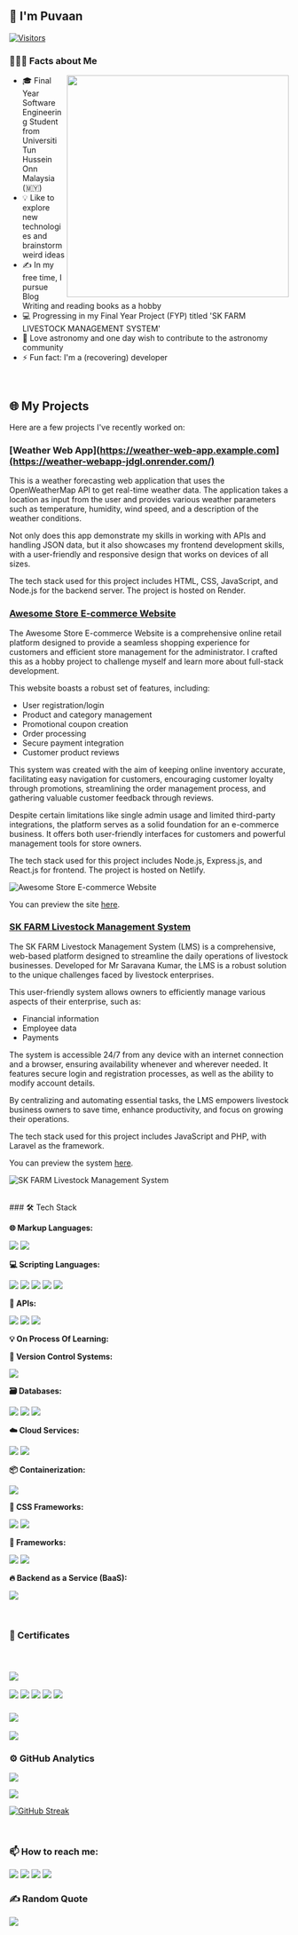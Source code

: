 ## 👋 I'm Puvaan

[![Visitors](https://api.visitorbadge.io/api/visitors?path=https%3A%2F%2Fgithub.com%2Fpuvaanraaj&label=Total%20profile%20visits&countColor=%23263759)](https://visitorbadge.io/status?path=https%3A%2F%2Fgithub.com%2Fpuvaanraaj)

### 👨🏻‍💻 Facts about Me

<img align="right" src="https://raw.githubusercontent.com/punitkmryh/punitkmryh/master/Developer.gif"  width="400">

- 🎓 Final Year Software Engineering Student from Universiti Tun Hussein Onn Malaysia (🇲🇾)
- 💡 Like to explore new technologies and brainstorm weird ideas
- ✍️ In my free time, I pursue Blog Writing and reading books as a hobby
- 💻 Progressing in my Final Year Project (FYP) titled 'SK FARM LIVESTOCK MANAGEMENT SYSTEM'
- 🌌 Love astronomy and one day wish to contribute to the astronomy community
- ⚡ Fun fact: I'm a (recovering) developer

<br />

## 🌐 My Projects

Here are a few projects I've recently worked on:
### [Weather Web App](https://weather-web-app.example.com](https://weather-webapp-jdgl.onrender.com/)

This is a weather forecasting web application that uses the OpenWeatherMap API to get real-time weather data. The application takes a location as input from the user and provides various weather parameters such as temperature, humidity, wind speed, and a description of the weather conditions.

Not only does this app demonstrate my skills in working with APIs and handling JSON data, but it also showcases my frontend development skills, with a user-friendly and responsive design that works on devices of all sizes.

The tech stack used for this project includes HTML, CSS, JavaScript, and Node.js for the backend server. The project is hosted on Render.

### [Awesome Store E-commerce Website](https://awesomestore-ecommerce.netlify.app/)

The Awesome Store E-commerce Website is a comprehensive online retail platform designed to provide a seamless shopping experience for customers and efficient store management for the administrator. I crafted this as a hobby project to challenge myself and learn more about full-stack development.

This website boasts a robust set of features, including:

- User registration/login
- Product and category management
- Promotional coupon creation
- Order processing
- Secure payment integration
- Customer product reviews

This system was created with the aim of keeping online inventory accurate, facilitating easy navigation for customers, encouraging customer loyalty through promotions, streamlining the order management process, and gathering valuable customer feedback through reviews.

Despite certain limitations like single admin usage and limited third-party integrations, the platform serves as a solid foundation for an e-commerce business. It offers both user-friendly interfaces for customers and powerful management tools for store owners.

The tech stack used for this project includes Node.js, Express.js, and React.js for frontend. The project is hosted on Netlify.

![Awesome Store E-commerce Website](./images/portfolio/MERNstack.png)

You can preview the site [here](https://awesomestore-ecommerce.netlify.app/).

### [SK FARM Livestock Management System](https://skfarm.online)

The SK FARM Livestock Management System (LMS) is a comprehensive, web-based platform designed to streamline the daily operations of livestock businesses. Developed for Mr Saravana Kumar, the LMS is a robust solution to the unique challenges faced by livestock enterprises.

This user-friendly system allows owners to efficiently manage various aspects of their enterprise, such as:

- Financial information
- Employee data
- Payments

The system is accessible 24/7 from any device with an internet connection and a browser, ensuring availability whenever and wherever needed. It features secure login and registration processes, as well as the ability to modify account details.

By centralizing and automating essential tasks, the LMS empowers livestock business owners to save time, enhance productivity, and focus on growing their operations.

The tech stack used for this project includes JavaScript and PHP, with Laravel as the framework. 

You can preview the system [here](https://skfarm.online).

![SK FARM Livestock Management System](./images/portfolio/SKFARMADMINDASHBOARD.png)

<br />
### 🛠 Tech Stack

**🌐 Markup Languages:**
<p>
<img src="https://img.shields.io/badge/HTML5-E34F26?style=for-the-badge&logo=html5&logoColor=white">
<img src="https://img.shields.io/badge/CSS3-1572B6?style=for-the-badge&logo=css3&logoColor=white">
</p>

**💻 Scripting Languages:**
<p>
<img src="https://img.shields.io/badge/JavaScript-323330?style=for-the-badge&logo=javascript&logoColor=F7DF1E">
<img src="https://img.shields.io/badge/Python-3776AB?style=for-the-badge&logo=python&logoColor=white">
<img src="https://img.shields.io/badge/Node.js-43853D?style=for-the-badge&logo=node-dot-js&logoColor=white">
<img src="https://img.shields.io/badge/React-20232A?style=for-the-badge&logo=react&logoColor=61DAFB">
<img src="https://img.shields.io/badge/PHP-777BB4?style=for-the-badge&logo=php&logoColor=white">
</p>

**📡 APIs:**
<p>
<img src="https://img.shields.io/badge/Google%20Maps-4285F4?style=for-the-badge&logo=Google%20Maps&logoColor=white">
<img src="https://img.shields.io/badge/Google%20Analytics-E37400?style=for-the-badge&logo=Google%20Analytics&logoColor=white">
<img src="https://img.shields.io/badge/Google%20Search%20Console-458CF5?style=for-the-badge&logo=Google&logoColor=white">
</p>

**💡 On Process Of Learning:**
<p>
<!-- Add your learning process here with similar format -->
</p>

**🔧 Version Control Systems:**
<p>
<img src="https://img.shields.io/badge/Git-F05032?style=for-the-badge&logo=git&logoColor=white">
</p>

**🗃️ Databases:**
<p>
<img src="https://img.shields.io/badge/MySQL-00000F?style=for-the-badge&logo=mysql&logoColor=white">
<img src="https://img.shields.io/badge/MongoDB-4EA94B?style=for-the-badge&logo=mongodb&logoColor=white">
<img src="https://img.shields.io/badge/PostgreSQL-316192?style=for-the-badge&logo=postgresql&logoColor=white">
</p>

**☁️ Cloud Services:**
<p>
<img src="https://img.shields.io/badge/AWS-232F3E?style=for-the-badge&logo=amazonaws&logoColor=white">
<img src="https://img.shields.io/badge/Google_Cloud-4285F4?style=for-the-badge&logo=googlecloud&logoColor=white">
</p>

**📦 Containerization:**
<p>
<img src="https://img.shields.io/badge/Docker-2496ED?style=for-the-badge&logo=docker&logoColor=white">
</p>

**🚀 CSS Frameworks:**
<p>
<img src="https://img.shields.io/badge/Bootstrap-563D7C?style=for-the-badge&logo=bootstrap&logoColor=white">
<img src="https://img.shields.io/badge/Tailwind_CSS-38B2AC?style=for-the-badge&logo=tailwind-css&logoColor=white">
</p>

**🔨 Frameworks:**
<p>
<img src="https://img.shields.io/badge/Laravel-FF2D20?style=for-the-badge&logo=laravel&logoColor=white">
<img src="https://img.shields.io/badge/React-20232A?style=for-the-badge&logo=react&logoColor=61DAFB">
</p>

**🔥 Backend as a Service (BaaS):**
<p>
<img src="https://img.shields.io/badge/Firebase-FFCA28?style=for-the-badge&logo=firebase&logoColor=black">
</p>
<br/>

### 📜 Certificates
<br/>

### <img src="https://img.shields.io/badge/-Microsoft-0066B8?style=flat&logo=microsoft&logoColor=white">
<img src="https://img.shields.io/badge/AZ--900-Passed-0066B8?style=for-the-badge&logo=microsoft&logoColor=white"> 
<img src="https://img.shields.io/badge/AI--900-Passed-0066B8?style=for-the-badge&logo=microsoft&logoColor=white"> 
<img src="https://img.shields.io/badge/DP--900-Passed-0066B8?style=for-the-badge&logo=microsoft&logoColor=white">
<img src="https://img.shields.io/badge/MS--900-Passed-0066B8?style=for-the-badge&logo=microsoft&logoColor=white">
<img src="https://img.shields.io/badge/PL--900-Passed-0066B8?style=for-the-badge&logo=microsoft&logoColor=white">

<br/>

### <img src="https://img.shields.io/badge/-Meta-1877F2?style=flat&logo=meta&logoColor=white">
<img src="https://img.shields.io/badge/Meta_Front_End_Developer_Professional-6%2F9_Passed-1877F2?style=for-the-badge&logo=meta&logoColor=white">

<br/>

### ⚙️ GitHub Analytics

<p>
<img src="https://github-readme-stats.vercel.app/api/top-langs/?username=puvaanraaj&layout=compact&theme=react&langs_count=8">
</p>
<p>
<img src="https://github-readme-stats.vercel.app/api?username=puvaanraaj&show_icons=true&theme=react">
</p>

[![GitHub Streak](http://github-readme-streak-stats.herokuapp.com?user=mdrhmn&theme=dark)](https://git.io/streak-stats)


<br/>

### 📫 How to reach me:

<p>
 <a href="mailto:puvaanraaj@example.com" target="_blank"><img src="https://img.shields.io/badge/Gmail-D14836?style=for-the-badge&logo=gmail&logoColor=white"></a>
 <a href="https://www.linkedin.com/in/puvaanraaj" target="_blank"><img src="https://img.shields.io/badge/LinkedIn-0077B5?style=for-the-badge&logo=linkedin&logoColor=white"></a>
 <a href="https://twitter.com/puvaanraaj" target="_blank"><img src="https://img.shields.io/badge/Twitter-1DA1F2?style=for-the-badge&logo=twitter&logoColor=white"></a>
 <a href="https://www.instagram.com/puvaanraaj" target="_blank"><img src="https://img.shields.io/badge/Instagram-E4405F?style=for-the-badge&logo=instagram&logoColor=white"></a>
</p>

### ✍️ Random Quote
![](https://quotes-github-readme.vercel.app/api?type=horizontal&theme=dark)


